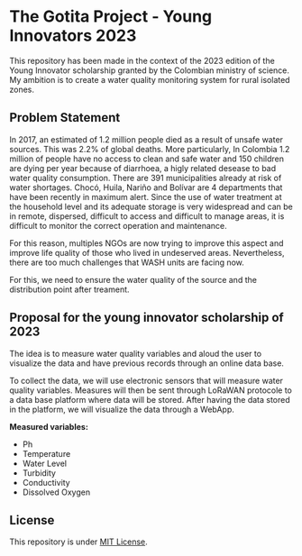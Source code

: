 # The Gotita Project - Young Innovators 2023

This repository has been made in the context of the 2023 edition of the Young Innovator scholarship granted by the Colombian ministry of science. My ambition is to create a water quality monitoring system for rural isolated zones.

## Problem Statement

In 2017, an estimated of 1.2 million people died as a result of unsafe water sources. This was 2.2% of global deaths. More particularly, In Colombia 1.2 million of people have no access to clean and safe water and 150 children are dying per year because of diarrhoea, a higly related desease to bad water quality consumption. There are 391 municipalities already at risk of water shortages. Chocó, Huila, Nariño and Bolívar are 4 departments that have been recently in maximum alert. Since the use of water treatment at the household level and its adequate storage is very widespread and can be in remote, dispersed, difficult to access and difficult to manage areas, it is difficult to monitor the correct operation and maintenance.

For this reason, multiples NGOs are now trying to improve this aspect and improve life quality of those who lived in undeserved areas. Nevertheless, there are too much challenges that WASH units are facing now.

For this, we need to ensure the water quality of the source and the distribution point after treament.

## Proposal for the young innovator scholarship of 2023

The idea is to measure  water quality variables and aloud the user to visualize the data and have previous records through an online data base. 

To collect the data, we will use electronic sensors that will measure water quality variables. Measures will then be sent through LoRaWAN protocole to a data base platform where data will be stored. After having the data stored in the platform, we will visualize the data through a WebApp.

**Measured variables:**
- Ph
- Temperature
- Water Level
- Turbidity
- Conductivity
- Dissolved Oxygen

## License 

This repository is under [MIT License](https://github.com/clem-gh/TheGotitaProject_YI2023/blob/main/LICENSE.md).
